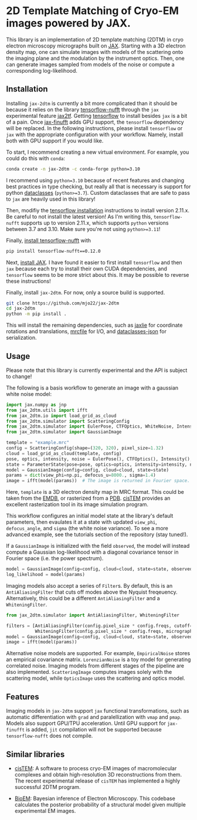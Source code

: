 # 2D Template Matching of Cryo-EM images powered by JAX.
This library is an implementation of 2D template matching (2DTM) in cryo electron microscopy micrographs built on [JAX](https://github.com/google/jax). Starting with a 3D electron density map, one can simulate images with models of the scattering onto the imaging plane and the modulation by the instrument optics. Then, one can generate images sampled from models of the noise or compute a corresponding log-likelihood.

## Installation

Installing `jax-2dtm` is currently a bit more complicated than it should be because it relies on the library [tensorflow-nufft](https://github.com/mrphys/tensorflow-nufft) through the `jax` experimental feature [jax2tf](https://github.com/google/jax/blob/main/jax/experimental/jax2tf/README.md). Getting [tensorflow](https://github.com/tensorflow/tensorflow) to install besides `jax` is a bit of a pain. Once [jax-finufft](https://github.com/dfm/jax-finufft) adds GPU support, the `tensorflow` dependency will be replaced. In the following instructions, please install `tensorflow` or `jax` with the appropriate configuration with your workflow. Namely, install both with GPU support if you would like.

To start, I recommend creating a new virtual environment. For example, you could do this with `conda`:

```bash
conda create -n jax-2dtm -c conda-forge python=3.10
```

I recommend using `python=3.10` because of recent features and changing best practices in type checking, but really all that is necessary is support for python [dataclasses](https://docs.python.org/3/library/dataclasses.html) (`python>=3.7`). Custom dataclasses that are safe to pass to `jax` are heavily used in this library!

Then, modifiy the [tensorflow installation](https://www.tensorflow.org/install/pip) instructions to install version 2.11.x. Be careful to not install the latest version! As I'm writing this, `tensorflow-nufft` supports up to version 2.11.x, which supports `python` versions between 3.7 and 3.10. Make sure you're not using `python>=3.11`!

Finally, [install tensorflow-nufft](https://mrphys.github.io/tensorflow-nufft/guide/start/) with

```bash
pip install tensorflow-nufft==0.12.0
```

Next, [install JAX](https://github.com/google/jax#installation). I have found it easier to first install `tensorflow` and then `jax` because each try to install their own CUDA dependencies, and `tensorflow` seems to be more strict about this. It may be possible to reverse these instructions!

Finally, install `jax-2dtm`. For now, only a source build is supported.

```bash
git clone https://github.com/mjo22/jax-2dtm
cd jax-2dtm
python -m pip install .
```

This will install the remaining dependencies, such as [jaxlie](https://github.com/brentyi/jaxlie) for coordinate rotations and translations, [mrcfile](https://github.com/ccpem/mrcfile) for I/O, and [dataclasses-json](https://github.com/lidatong/dataclasses-json) for serialization.

## Usage

Please note that this library is currently experimental and the API is subject to change!

The following is a basis workflow to generate an image with a gaussian white noise model:

```python
import jax.numpy as jnp
from jax_2dtm.utils import ifft
from jax_2dtm.io import load_grid_as_cloud
from jax_2dtm.simulator import ScatteringConfig
from jax_2dtm.simulator import EulerPose, CTFOptics, WhiteNoise, Intensity, ParameterState
from jax_2dtm.simulator import GaussianImage

template = "example.mrc"
config = ScatteringConfig(shape=(320, 320), pixel_size=1.32)
cloud = load_grid_as_cloud(template, config)
pose, optics, intensity, noise = EulerPose(), CTFOptics(), Intensity(), WhiteNoise()
state = ParameterState(pose=pose, optics=optics, intensity=intensity, noise=noise)
model = GaussianImage(config=config, cloud=cloud, state=state)
params = dict(view_phi=np.pi, defocus_u=8000., sigma=1.4)
image = ifft(model(params))  # The image is returned in Fourier space.
```

Here, `template` is a 3D electron density map in MRC format. This could be taken from the [EMDB](https://www.ebi.ac.uk/emdb/), or rasterized from a [PDB](https://www.rcsb.org/). [cisTEM](https://github.com/timothygrant80/cisTEM) provides an excellent rasterization tool in its image simulation program.

This workflow configures an initial model state at the library's default parameters, then evaulates it at a state with updated `view_phi`, `defocus_angle`, and `sigma` (the white noise variance). To see a more advanced example, see the tutorials section of the repository (stay tuned!).

If a `GaussianImage` is initialized with the field `observed`, the model will instead compute a Gaussian log-likelihood with a diagonal covariance tensor in Fourier space (i.e. the power spectrum).

```python
model = GaussianImage(config=config, cloud=cloud, state=state, observed=observed)
log_likelihood = model(params)
```

Imaging models also accept a series of `Filter`s. By default, this is an `AntiAliasingFilter` that cuts off modes above the Nyquist freqeuency. Alternatively, this could be a different `AntiAliasingFilter` and a `WhiteningFilter`.

```python
from jax_2dtm.simulator import AntiAliasingFilter, WhiteningFilter

filters = [AntiAliasingFilter(config.pixel_size * config.freqs, cutoff=0.667),  # Cutoff modes above 2/3 Nyquist frequency
           WhiteningFilter(config.pixel_size * config.freqs, micrograph)]
model = GaussianImage(config=config, cloud=cloud, state=state, observed=observed, filters=filters)
image = ifft(model(params))
```

Alternative noise models are supported. For example, `EmpiricalNoise` stores an empirical covariance matrix. `LorenzianNoise` is a toy model for generating correlated noise. Imaging models from different stages of the pipeline are also implemented. `ScatteringImage` computes images solely with the scattering model, while `OpticsImage` uses the scattering and optics model.

## Features

Imaging models in `jax-2dtm` support `jax` functional transformations, such as automatic differentiation with `grad` and paralellization with `vmap` and `pmap`. Models also support GPU/TPU acceleration. Until GPU support for `jax-finufft` is added, `jit` compilation will not be supported because `tensorflow-nufft` does not compile.

## Similar libraries

- [cisTEM](https://github.com/timothygrant80/cisTEM): A software to process cryo-EM images of macromolecular complexes and obtain high-resolution 3D reconstructions from them. The recent experimental release of `cisTEM` has implemented a highly successful 2DTM program.

- [BioEM](https://github.com/bio-phys/BioEM): Bayesian inference of Electron Microscopy. This codebase calculates the posterior probability of a structural model given multiple experimental EM images.
